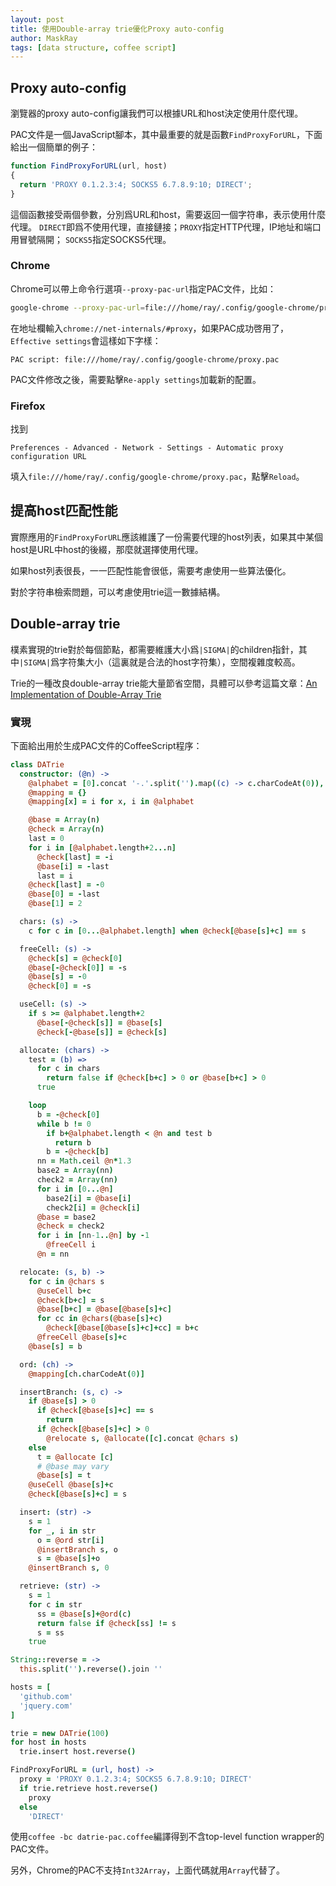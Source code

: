 ```yaml
---
layout: post
title: 使用Double-array trie優化Proxy auto-config
author: MaskRay
tags: [data structure, coffee script]
---
```


## Proxy auto-config

瀏覽器的proxy auto-config讓我們可以根據URL和host決定使用什麼代理。

<!-- more -->

PAC文件是一個JavaScript腳本，其中最重要的就是函數`FindProxyForURL`，下面給出一個簡單的例子：

```javascript
function FindProxyForURL(url, host)
{
  return 'PROXY 0.1.2.3:4; SOCKS5 6.7.8.9:10; DIRECT';
}
```

這個函數接受兩個參數，分別爲URL和host，需要返回一個字符串，表示使用什麼代理。
`DIRECT`即爲不使用代理，直接鏈接；`PROXY`指定HTTP代理，IP地址和端口用冒號隔開；
`SOCKS5`指定SOCKS5代理。

### Chrome

Chrome可以帶上命令行選項`--proxy-pac-url`指定PAC文件，比如：

```bash
google-chrome --proxy-pac-url=file:///home/ray/.config/google-chrome/proxy.pac "$@"
```

在地址欄輸入`chrome://net-internals/#proxy`，如果PAC成功啓用了，`Effective settings`會這樣如下字樣：

```
PAC script: file:///home/ray/.config/google-chrome/proxy.pac
```

PAC文件修改之後，需要點擊`Re-apply settings`加載新的配置。

### Firefox

找到

```
Preferences - Advanced - Network - Settings - Automatic proxy configuration URL
```

填入`file:///home/ray/.config/google-chrome/proxy.pac`，點擊`Reload`。

## 提高host匹配性能

實際應用的`FindProxyForURL`應該維護了一份需要代理的host列表，如果其中某個host是URL中host的後綴，那麼就選擇使用代理。

如果host列表很長，一一匹配性能會很低，需要考慮使用一些算法優化。

對於字符串檢索問題，可以考慮使用trie這一數據結構。

## Double-array trie

樸素實現的trie對於每個節點，都需要維護大小爲`|SIGMA|`的children指針，其中`|SIGMA|`爲字符集大小（這裏就是合法的host字符集），空間複雜度較高。

Trie的一種改良double-array trie能大量節省空間，具體可以參考這篇文章：[An Implementation of Double-Array Trie](http://linux.thai.net/~thep/datrie/datrie.html)

### 實現

下面給出用於生成PAC文件的CoffeeScript程序：

```coffeescript
class DATrie
  constructor: (@n) ->
    @alphabet = [0].concat '-.'.split('').map((c) -> c.charCodeAt(0)), [48..57], [97..122]
    @mapping = {}
    @mapping[x] = i for x, i in @alphabet

    @base = Array(n)
    @check = Array(n)
    last = 0
    for i in [@alphabet.length+2...n]
      @check[last] = -i
      @base[i] = -last
      last = i
    @check[last] = -0
    @base[0] = -last
    @base[1] = 2

  chars: (s) ->
    c for c in [0...@alphabet.length] when @check[@base[s]+c] == s

  freeCell: (s) ->
    @check[s] = @check[0]
    @base[-@check[0]] = -s
    @base[s] = -0
    @check[0] = -s

  useCell: (s) ->
    if s >= @alphabet.length+2
      @base[-@check[s]] = @base[s]
      @check[-@base[s]] = @check[s]

  allocate: (chars) ->
    test = (b) =>
      for c in chars
        return false if @check[b+c] > 0 or @base[b+c] > 0
      true

    loop
      b = -@check[0]
      while b != 0
        if b+@alphabet.length < @n and test b
          return b
        b = -@check[b]
      nn = Math.ceil @n*1.3
      base2 = Array(nn)
      check2 = Array(nn)
      for i in [0...@n]
        base2[i] = @base[i]
        check2[i] = @check[i]
      @base = base2
      @check = check2
      for i in [nn-1..@n] by -1
        @freeCell i
      @n = nn

  relocate: (s, b) ->
    for c in @chars s
      @useCell b+c
      @check[b+c] = s
      @base[b+c] = @base[@base[s]+c]
      for cc in @chars(@base[s]+c)
        @check[@base[@base[s]+c]+cc] = b+c
      @freeCell @base[s]+c
    @base[s] = b

  ord: (ch) ->
    @mapping[ch.charCodeAt(0)]

  insertBranch: (s, c) ->
    if @base[s] > 0
      if @check[@base[s]+c] == s
        return
      if @check[@base[s]+c] > 0
        @relocate s, @allocate([c].concat @chars s)
    else
      t = @allocate [c]
      # @base may vary
      @base[s] = t
    @useCell @base[s]+c
    @check[@base[s]+c] = s

  insert: (str) ->
    s = 1
    for _, i in str
      o = @ord str[i]
      @insertBranch s, o
      s = @base[s]+o
    @insertBranch s, 0

  retrieve: (str) ->
    s = 1
    for c in str
      ss = @base[s]+@ord(c)
      return false if @check[ss] != s
      s = ss
    true

String::reverse = ->
  this.split('').reverse().join ''

hosts = [
  'github.com'
  'jquery.com'
]

trie = new DATrie(100)
for host in hosts
  trie.insert host.reverse()

FindProxyForURL = (url, host) ->
  proxy = 'PROXY 0.1.2.3:4; SOCKS5 6.7.8.9:10; DIRECT'
  if trie.retrieve host.reverse()
    proxy
  else
    'DIRECT'
```

使用`coffee -bc datrie-pac.coffee`編譯得到不含top-level function wrapper的PAC文件。

另外，Chrome的PAC不支持`Int32Array`，上面代碼就用`Array`代替了。
